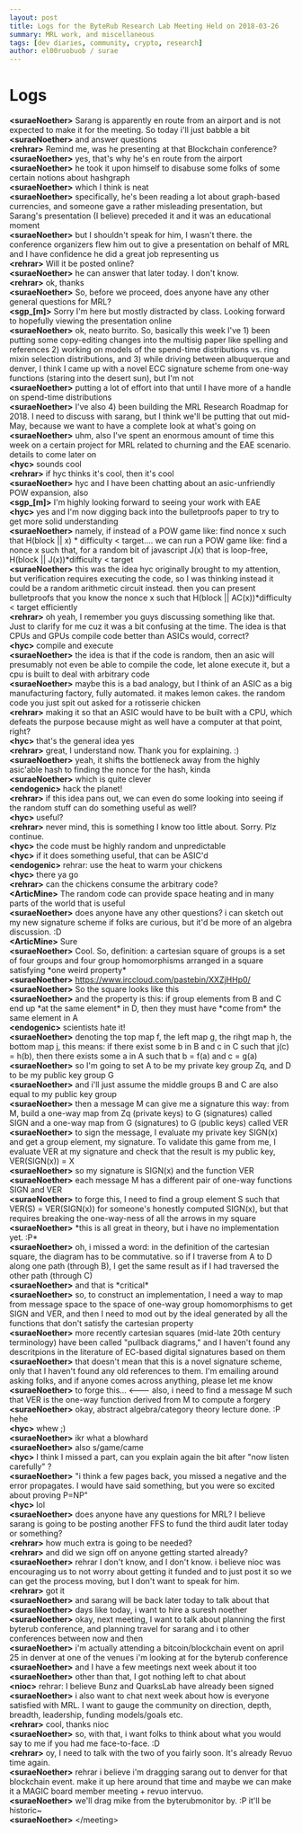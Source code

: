 ```yaml
---
layout: post
title: Logs for the ByteRub Research Lab Meeting Held on 2018-03-26
summary: MRL work, and miscellaneous
tags: [dev diaries, community, crypto, research]
author: el00ruobuob / surae
---
```


# Logs  

**\<suraeNoether>** Sarang is apparently en route from an airport and is not expected to make it for the meeting. So today i'll just babble a bit  
**\<suraeNoether>** and answer questions  
**\<rehrar>** Remind me, was he presenting at that Blockchain conference?  
**\<suraeNoether>** yes, that's why he's en route from the airport  
**\<suraeNoether>** he took it upon himself to disabuse some folks of some certain notions about hashgraph  
**\<suraeNoether>** which I think is neat  
**\<suraeNoether>** specifically, he's been reading a lot about graph-based currencies, and someone gave a rather misleading presentation, but Sarang's presentation (I believe) preceded it and it was an educational moment  
**\<suraeNoether>** but I shouldn't speak for him, I wasn't there. the conference organizers flew him out to give a presentation on behalf of MRL and I have confidence he did a great job representing us  
**\<rehrar>** Will it be posted online?  
**\<suraeNoether>** he can answer that later today. I don't know.  
**\<rehrar>** ok, thanks  
**\<suraeNoether>** So, before we proceed, does anyone have any other general questions for MRL?   
**\<sgp\_[m]>** Sorry I'm here but mostly distracted by class. Looking forward to hopefully viewing the presentation online  
**\<suraeNoether>** ok, neato burrito. So, basically this week I've 1) been putting some copy-editing changes into the multisig paper like spelling and references 2) working on models of the spend-time distributions vs. ring mixin selection distributions, and 3) while driving between albuquerque and denver, I think I came up with a novel ECC signature scheme from one-way functions (staring into the desert sun), but I'm not  
**\<suraeNoether>** putting a lot of effort into that until I have more of a handle on spend-time distributions  
**\<suraeNoether>** I've also 4) been building the MRL Research Roadmap for 2018. I need to discuss with sarang, but I think we'll be putting that out mid-May, because we want to have a complete look at what's going on  
**\<suraeNoether>** uhm, also I've spent an enormous amount of time this week on a certain project for MRL related to churning and the EAE scenario. details to come later on  
**\<hyc>** sounds cool  
**\<rehrar>** if hyc thinks it's cool, then it's cool  
**\<suraeNoether>** hyc and I have been chatting about an asic-unfriendly POW expansion, also  
**\<sgp\_[m]>** I'm highly looking forward to seeing your work with EAE  
**\<hyc>** yes and I'm now digging back into the bulletproofs paper to try to get more solid understanding  
**\<suraeNoether>** namely, if instead of a POW game like: find nonce x such that H(block || x) \* difficulty < target.... we can run a POW game like: find a nonce x such that, for a random bit of javascript J(x) that is loop-free, H(block || J(x))\*difficulty < target  
**\<suraeNoether>** this was the idea hyc originally brought to my attention, but verification requires executing the code, so I was thinking instead it could be a random arithmetic circuit instead. then you can present bulletproofs that you know the nonce x such that H(block || AC(x))\*difficulty < target efficiently  
**\<rehrar>** oh yeah, I remember you guys discussing something like that. Just to clarify for me cuz it was a bit confusing at the time. The idea is that CPUs and GPUs compile code better than ASICs would, correct?  
**\<hyc>** compile and execute  
**\<suraeNoether>** the idea is that if the code is random, then an asic will presumably not even be able to compile the code, let alone execute it, but a cpu is built to deal with arbitrary code  
**\<suraeNoether>** maybe this is a bad analogy, but I think of an ASIC as a big manufacturing factory, fully automated. it makes lemon cakes. the random code you just spit out asked for a rotisserie chicken  
**\<rehrar>** making it so that an ASIC would have to be built with a CPU, which defeats the purpose because might as well have a computer at that point, right?  
**\<hyc>** that's the general idea yes  
**\<rehrar>** great, I understand now. Thank you for explaining. :)  
**\<suraeNoether>** yeah, it shifts the bottleneck away from the highly asic'able hash to finding the nonce for the hash, kinda  
**\<suraeNoether>** which is quite clever  
**\<endogenic>** hack the planet!  
**\<rehrar>** if this idea pans out, we can even do some looking into seeing if the random stuff can do something useful as well?  
**\<hyc>** useful?  
**\<rehrar>** never mind, this is something I know too little about. Sorry. Plz continue.  
**\<hyc>** the code must be highly random and unpredictable  
**\<hyc>** if it does something useful, that can be ASIC'd  
**\<endogenic>** rehrar: use the heat to warm your chickens  
**\<hyc>** there ya go  
**\<rehrar>** can the chickens consume the arbitrary code?  
**\<ArticMine>** The random code can provide space heating and in many parts of the world that is useful  
**\<suraeNoether>** does anyone have any other questions? i can sketch out my new signature scheme if folks are curious, but it'd be more of an algebra discussion. :D  
**\<ArticMine>** Sure  
**\<suraeNoether>** Cool. So, definition: a cartesian square of groups is a set of four groups and four group homomorphisms arranged in a square satisfying \*one weird property\*  
**\<suraeNoether>** https://www.irccloud.com/pastebin/XXZjHHp0/  
**\<suraeNoether>** So the square looks like this  
**\<suraeNoether>** and the property is this: if group elements from B and C end up \*at the same element\* in D, then they must have \*come from\* the same element in A  
**\<endogenic>** scientists hate it!  
**\<suraeNoether>** denoting the top map f, the left map g, the rihgt map h, the bottom map j, this means: if there exist some b in B and c in C such that j(c) = h(b), then there exists some a in A such that b = f(a) and c = g(a)  
**\<suraeNoether>** so I'm going to set A to be my private key group Zq, and D to be my public key group G  
**\<suraeNoether>** and i'll just assume the middle groups B and C are also equal to my public key group  
**\<suraeNoether>** then a message M can give me a signature this way: from M, build a one-way map from Zq (private keys) to G (signatures) called SIGN and a one-way map from G (signatures) to G (public keys) called VER  
**\<suraeNoether>** to sign the message, I evaluate my private key SIGN(x) and get a group element, my signature. To validate this game from me, I evaluate VER at my signature and check that the result is my public key, VER(SIGN(x)) = X  
**\<suraeNoether>** so my signature is SIGN(x) and the function VER  
**\<suraeNoether>** each message M has a different pair of one-way functions SIGN and VER  
**\<suraeNoether>** to forge this, I need to find a group element S such that VER(S) = VER(SIGN(x)) for someone's honestly computed SIGN(x), but that requires breaking the one-way-ness of all the arrows in my square  
**\<suraeNoether>** \*this is all great in theory, but i have no implementation yet. :P\*  
**\<suraeNoether>** oh, i missed a word: in the definition of the cartesian square, the diagram has to be commutative. so if I traverse from A to D along one path (through B), I get the same result as if I had traversed the other path (through C)  
**\<suraeNoether>** and that is \*critical\*  
**\<suraeNoether>** so, to construct an implementation, I need a way to map from message space to the space of one-way group homomorphisms to get SIGN and VER, and then I need to mod out by the ideal generated by all the functions that don't satisfy the cartesian property  
**\<suraeNoether>** more recently cartesian squares (mid-late 20th century terminology) have been called "pullback diagrams," and I haven't found any descritpions in the literature of EC-based digital signatures based on them  
**\<suraeNoether>** that doesn't mean that this is a novel signature scheme, only that I haven't found any old references to them. I'm emailing around asking folks, and if anyone comes across anything, please let me know  
**\<suraeNoether>** to forge this... <--- also, i need to find a message M such that VER is the one-way function derived from M to compute a forgery  
**\<suraeNoether>** okay, abstract algebra/category theory lecture done. :P hehe  
**\<hyc>** whew ;)  
**\<suraeNoether>** ikr what a blowhard  
**\<suraeNoether>** also s/game/came  
**\<hyc>** I think I missed a part, can you explain again the bit after "now listen carefully" ?  
**\<suraeNoether>** "i think a few pages back, you missed a negative and the error propagates. I would have said something, but you were so excited about proving P=NP"  
**\<hyc>** lol  
**\<suraeNoether>** does anyone have any questions for MRL? I believe sarang is going to be posting another FFS to fund the third audit later today or something?  
**\<rehrar>** how much extra is going to be needed?  
**\<rehrar>** and did we sign off on anyone getting started already?  
**\<suraeNoether>** rehrar I don't know, and I don't know. i believe nioc was encouraging us to not worry about getting it funded and to just post it so we can get the process moving, but I don't want to speak for him.  
**\<rehrar>** got it  
**\<suraeNoether>** and sarang will be back later today to talk about that  
**\<suraeNoether>** days like today, i want to hire a suresh noether  
**\<suraeNoether>** okay, next meeting, I want to talk about planning the first byterub conference, and planning travel for sarang and i to other conferences between now and then  
**\<suraeNoether>** i'm actually attending a bitcoin/blockchain event on april 25 in denver at one of the venues i'm looking at for the byterub conference   
**\<suraeNoether>** and I have a few meetings next week about it too  
**\<suraeNoether>** other than that, I got nothing left to chat about  
**\<nioc>** rehrar: I believe Bunz and QuarksLab have already been signed  
**\<suraeNoether>** i also want to chat next week about how is everyone satisfied with MRL. I want to gauge the community on direction, depth, breadth, leadership, funding models/goals etc.  
**\<rehrar>** cool, thanks nioc  
**\<suraeNoether>** so, with that, i want folks to think about what you would say to me if you had me face-to-face. :D  
**\<rehrar>** oy, I need to talk with the two of you fairly soon. It's already Revuo time again.  
**\<suraeNoether>** rehrar i believe i'm dragging sarang out to denver for that blockchain event. make it up here around that time and maybe we can make it a MAGIC board member meeting + revuo intervuo.   
**\<suraeNoether>** we'll drag mike from the byterubmonitor by. :P it'll be historic~  
**\<suraeNoether>** \</meeting>
